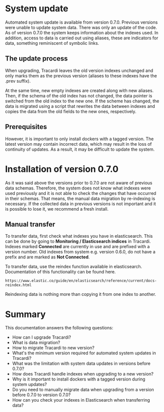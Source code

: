 # System update

Automated system update is available from version 0.7.0. Previous versions were unable to update system data. There was
only an update of the code. As of version 0.7.0 the system keeps information about the indexes used. In addition, access
to data is carried out using aliases, these are indicators for data, something reminiscent of symbolic links.

## The update process

When upgrading, Tracardi leaves the old version indexes unchanged and only marks them as the previous version (aliases
to these indexes have the .prev suffix).

At the same time, new empty indexes are created along with new aliases. Then, if the schema of the old index has not
changed, the data pointer is switched from the old index to the new one. If the scheme has changed, the data is migrated
using a script that rewrites the data between indexes and copies the data from the old fields to the new ones,
respectively.

## Prerequisites

However, it is important to only install dockers with a tagged version. The latest version may contain incorrect data,
which may result in the loss of continuity of updates. As a result, it may be difficult to update the system.

# Installation of version 0.7.0

As it was said above the versions prior to 0.7.0 are not aware of previous data schemas. Therefore, the system does not
know what indexes were used previously and it is not able to check the changes that have occurred in their schemas. That
means, the manual data migration by re-indexing is necessary. If the collected data in previous versions is not
important and it is possible to lose it, we recommend a fresh install.

## Manual transfer

To transfer data, first check what indexes you have in elasticsearch. This can be done by going to __Monitoring /
Elasticsearch indices__ in Tracardi. Indexes marked __Connected__ are currently in use and are prefixed with a version
number. Old indexes from system e.g. version 0.6.0, do not have a prefix and are marked as __Not Connected__.

To transfer data, use the reindex function available in elasticsearch. Documentation of this functionality can be found
here.

```
https://www.elastic.co/guide/en/elasticsearch/reference/current/docs-reindex.html
```

Reindexing data is nothing more than copying it from one index to another.

# Summary

This documentation answers the following questions:

* How can I upgrade Tracardi?
* What is data migration?
* How to migrate Tracardi to new version?
* What's the minimum version required for automated system updates in Tracardi?
* What was the limitation with system data updates in versions before 0.7.0?
* How does Tracardi handle indexes when upgrading to a new version?
* Why is it important to install dockers with a tagged version during system updates?
* Do you need to manually migrate data when upgrading from a version before 0.7.0 to version 0.7.0?
* How can you check your indexes in Elasticsearch when transferring data?
